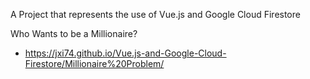 A Project that represents the use of Vue.js and Google Cloud Firestore

Who Wants to be a Millionaire?
- https://jxi74.github.io/Vue.js-and-Google-Cloud-Firestore/Millionaire%20Problem/
